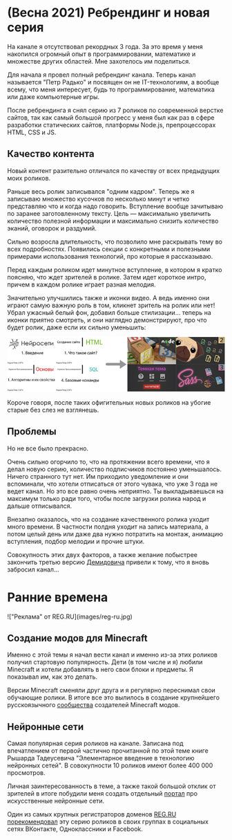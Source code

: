 # (Весна 2021) Ребрендинг и новая серия

На канале я отсутствовал рекордных 3 года.
За это время у меня накопился огромный опыт в программировании, математике и множестве других областей.
Мне захотелось им поделиться.

Для начала я провел полный ребрендинг канала. Теперь канал называется "Петр Радько"
и посвящен он не IT-технологиям, а вообще всему, что меня интересует, будь то программирование, математика или даже компьютерные игры.

После ребрендинга я снял серию из 7 роликов по современной верстке сайтов, так как самый большой прогресс у меня был
как раз в сфере разработки статических сайтов, платформы Node.js, препроцессорах HTML, CSS и JS.

## Качество контента

Новый контент разительно отличался по качеству от всех предыдущих моих роликов.

Раньше весь ролик записывался "одним кадром".
Теперь же я записываю множество кусочков по несколько минут и четко представляю что и когда надо говорить.
Вступление вообще зачитываю по заранее заготовленному тексту. Цель — максимально увеличить количество полезной
информации и максимально снизить количество эканий, оговорок и раздумий.

Сильно возросла длительность, что позволило мне раскрывать тему во всех подробностях.
Появились секции с конкретными и полезными примерами использования технологий, про которые я рассказываю.

Перед каждым роликом идет минутное вступление, в котором я кратко поясняю, что ждет зрителей в ролике.
Затем идет короткое интро, причем в каждом ролике играет разная мелодия.

Значительно улучшились также и иконки видео. А ведь именно они играют самую важную роль в том, кликнет зритель на ролик или нет! Убрал ужасный белый фон, добавил больше стилизации... теперь на иконки приятно смотреть, и они наглядно демонстрируют, про что будет ролик, даже если их сильно уменьшить:

![Старые и новые иконки](images/icons-before-after.png)

Короче говоря, после таких офигительных новых роликов на убогие старые без слез не взглянешь.

## Проблемы

Но не все было прекрасно.

Очень сильно огорчило то, что на протяжении всего времени, что я делал новую серию, количество подписчиков постоянно уменьшалось. Ничего странного тут нет. Им приходило уведомление и они вспоминали, что хотели отписаться от этого чувака, что уже 3 года не ведет канал. Но это все равно очень неприятно. Ты выкладываешься на максимум только ради того, чтобы после загрузки ролика народ и дальше отписывался.

Внезапно оказалось, что на создание качественного ролика уходит много времени. В частности полдня уходит на запись материала, а потом целый день или даже два нужно потратить на монтаж, анимацию вступления, подбор мелодии и прочие штуки.

Совокупность этих двух факторов, а также желание побыстрее закончить третью версию [Демидовича](p:dodem) привели к тому, что я вновь забросил канал...

# Ранние времена

<gallery>
    !["Реклама" от REG.RU](images/reg-ru.jpg)
</gallery>

## Создание модов для Minecraft

Именно с этой темы я начал вести канал и именно из-за этих роликов получил стартовую популярность.
Дети (в том числе и я) любили Minecraft и хотели добавлять в него свои блоки и предметы. Я показывал им, как это делать.

Версии Minecraft сменяли друг друга и я регулярно переснимал свои обучающие ролики.
В итоге все это вылилось в создание крупнейшего русскоязычного [сообщества](p:mcmodding) создателей Minecraft модов.

## Нейронные сети

Самая популярная серия роликов на канале. Записана под впечатлением от первой частично прочитанной по этой теме книге Рышарда Тадеусевича "Элементарное введение в технологию нейронных сетей". В совокупности 10 роликов имеют более 400 000 просмотров.

Личная заинтересованность в теме, а также такой большой отклик от зрителей в итоге побудили меня создать
отдельный [портал](p:neuralnet-info) про искусственные нейронные сети.

Один из самых крупных регистраторов доменов [REG.RU](https://www.reg.ru/) [порекомендовал](https://vk.com/wall-16725543_38232) эту серию роликов в своих группах в социальных сетях ВКонтакте, Одноклассники и Facebook.